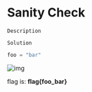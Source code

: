 # Sanity Check

`Description`

`Solution`

```python
foo = "bar"
```

![img](flag.png)

flag is: **flag{foo_bar}**